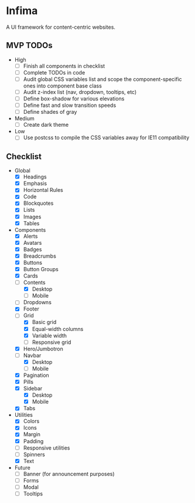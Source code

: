# Infima

A UI framework for content-centric websites.

## MVP TODOs

- High
  - [ ] Finish all components in checklist
  - [ ] Complete TODOs in code
  - [ ] Audit global CSS variables list and scope the component-specific ones into component base class
  - [ ] Audit z-index list (nav, dropdown, tooltips, etc)
  - [ ] Define box-shadow for various elevations
  - [ ] Define fast and slow transition speeds
  - [ ] Define shades of gray
- Medium
  - [ ] Create dark theme
- Low
  - [ ] Use postcss to compile the CSS variables away for IE11 compatibility

## Checklist

- Global
  - [x] Headings
  - [x] Emphasis
  - [x] Horizontal Rules
  - [x] Code
  - [x] Blockquotes
  - [x] Lists
  - [x] Images
  - [x] Tables
- Components
  - [x] Alerts
  - [x] Avatars
  - [x] Badges
  - [x] Breadcrumbs
  - [x] Buttons
  - [x] Button Groups
  - [x] Cards
  - [ ] Contents
    - [x] Desktop
    - [ ] Mobile
  - [ ] Dropdowns
  - [x] Footer
  - [ ] Grid
    - [x] Basic grid
    - [x] Equal-width columns
    - [x] Variable width
    - [ ] Responsive grid
  - [x] Hero/Jumbotron
  - [ ] Navbar
    - [x] Desktop
    - [ ] Mobile
  - [x] Pagination
  - [x] Pills
  - [x] Sidebar
    - [x] Desktop
    - [x] Mobile
  - [x] Tabs
- Utilities
  - [x] Colors
  - [x] Icons
  - [x] Margin
  - [x] Padding
  - [ ] Responsive utilities
  - [ ] Spinners
  - [x] Text
- Future
  - [ ] Banner (for announcement purposes)
  - [ ] Forms
  - [ ] Modal
  - [ ] Tooltips
